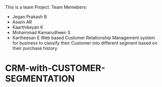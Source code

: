 This is a team Project.
Team Memebers:
  * Jegan Prakash B
  * Aswin AR
  * Kaarthikeyan K
  * Mohammad Kamarudheen S
  * Kartheesan E
Web based Customer Relationship Management system for business to classify
their Customer into different segment based on their purchase history.

# CRM-with-CUSTOMER-SEGMENTATION
